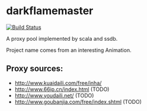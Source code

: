 # darkflamemaster
[![Build Status](https://travis-ci.org/ysrotciv/darkflamemaster.svg?branch=master)](https://travis-ci.org/ysrotciv/darkflamemaster)

A proxy pool implemented by scala and ssdb.

Project name comes from an interesting Animation.

## Proxy sources:
* http://www.kuaidaili.com/free/inha/
* http://www.66ip.cn/index.html (TODO)
* http://www.youdaili.net/ (TODO)
* http://www.goubanjia.com/free/index.shtml (TODO)
